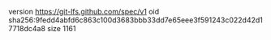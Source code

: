 version https://git-lfs.github.com/spec/v1
oid sha256:9fedd4abfd6c863c100d3683bbb33dd7e65eee3f591243c022d42d17718dc4a8
size 1161

